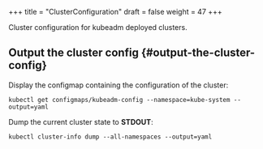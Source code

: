+++
title = "ClusterConfiguration"
draft = false
weight = 47
+++

Cluster configuration for kubeadm deployed clusters.


## Output the cluster config {#output-the-cluster-config}

Display the configmap containing the configuration of the cluster:

```shell
kubectl get configmaps/kubeadm-config --namespace=kube-system --output=yaml
```

Dump the current cluster state to **STDOUT**:

```shell
kubectl cluster-info dump --all-namespaces --output=yaml
```
